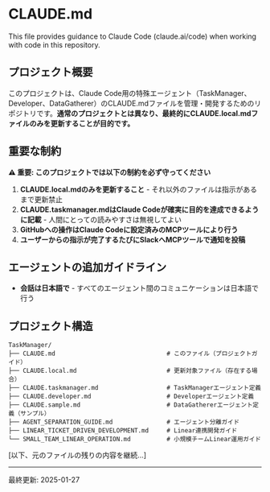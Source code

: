 # CLAUDE.md

This file provides guidance to Claude Code (claude.ai/code) when working with code in this repository.

## プロジェクト概要

このプロジェクトは、Claude Code用の特殊エージェント（TaskManager、Developer、DataGatherer）のCLAUDE.mdファイルを管理・開発するためのリポジトリです。**通常のプロジェクトとは異なり、最終的にCLAUDE.local.mdファイルのみを更新することが目的です。**

## 重要な制約

**⚠️ 重要: このプロジェクトでは以下の制約を必ず守ってください**

1. **CLAUDE.local.mdのみを更新すること** - それ以外のファイルは指示があるまで更新禁止
2. **CLAUDE.taskmanager.mdはClaude Codeが確実に目的を達成できるように記載** - 人間にとっての読みやすさは無視してよい
3. **GitHubへの操作はClaude Codeに設定済みのMCPツールにより行う**
4. **ユーザーからの指示が完了するたびにSlackへMCPツールで通知を投稿**

## エージェントの追加ガイドライン

- **会話は日本語で** - すべてのエージェント間のコミュニケーションは日本語で行う

## プロジェクト構造

```
TaskManager/
├── CLAUDE.md                               # このファイル（プロジェクトガイド）
├── CLAUDE.local.md                         # 更新対象ファイル（存在する場合）
├── CLAUDE.taskmanager.md                   # TaskManagerエージェント定義
├── CLAUDE.developer.md                     # Developerエージェント定義
├── CLAUDE.sample.md                        # DataGathererエージェント定義（サンプル）
├── AGENT_SEPARATION_GUIDE.md               # エージェント分離ガイド
├── LINEAR_TICKET_DRIVEN_DEVELOPMENT.md     # Linear連携開発ガイド
└── SMALL_TEAM_LINEAR_OPERATION.md          # 小規模チームLinear運用ガイド
```

[以下、元のファイルの残りの内容を継続...]

---

最終更新: 2025-01-27